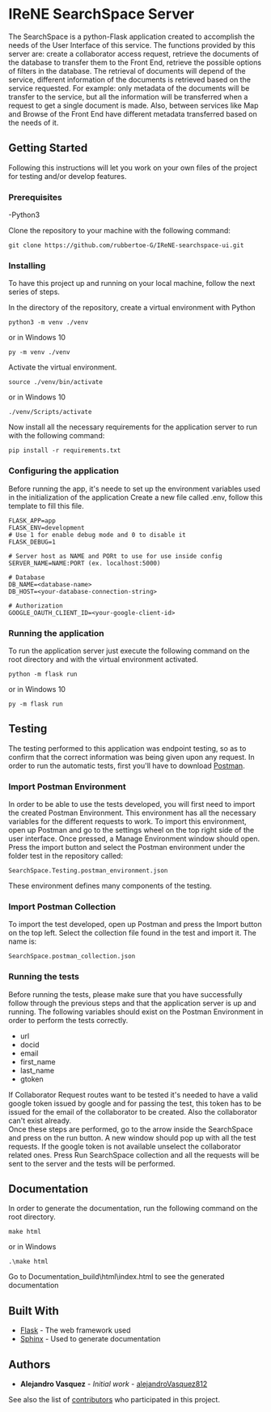 # IReNE SearchSpace Server

The SearchSpace is a python-Flask application created to accomplish the needs of the User Interface of this service. The functions provided by this server are:
create a collaborator access request, retrieve the documents of the database to transfer them to the Front End, retrieve the possible options of filters in the database.
The retrieval of documents will depend of the service, different information of the documents is retrieved based on the service requested. For example: only metadata of the documents will
be transfer to the service, but all the information will be transferred when a request to get a single document is made. Also, between services like Map and Browse of the Front End have
different metadata transferred based on the needs of it.

## Getting Started

Following this instructions will let you work on your own files of the project for testing and/or develop features.

### Prerequisites
-Python3

Clone the repository to your machine with the following command:

```
git clone https://github.com/rubbertoe-G/IReNE-searchspace-ui.git
```


### Installing

To have this project up and running on your local machine, follow the next series of steps.

In the directory of the repository, create a virtual environment with Python
```
python3 -m venv ./venv
```
or in Windows 10
```
py -m venv ./venv
```

Activate the virtual environment.
```
source ./venv/bin/activate
```
or in Windows 10
```
./venv/Scripts/activate
```

Now install all the necessary requirements for the application server to run with the following command:
```
pip install -r requirements.txt
```

### Configuring the application
Before running the app, it's neede to set up the environment variables used in the initialization of the application
Create a new file called .env, follow this template to fill this file.
```
FLASK_APP=app
FLASK_ENV=development
# Use 1 for enable debug mode and 0 to disable it
FLASK_DEBUG=1

# Server host as NAME and PORt to use for use inside config
SERVER_NAME=NAME:PORT (ex. localhost:5000)

# Database
DB_NAME=<database-name>
DB_HOST=<your-database-connection-string>

# Authorization
GOOGLE_OAUTH_CLIENT_ID=<your-google-client-id>

```

### Running the application
To run the application server just execute the following command on the root directory and with the virtual environment activated.
```
python -m flask run
```
or in Windows 10
```
py -m flask run
```


## Testing

The testing performed to this application was endpoint testing, so as to confirm that the correct information was being given upon any request.
 In order to run the automatic tests, first you'll have to download [Postman](https://www.postman.com/downloads/).

### Import Postman Environment

In order to be able to use the tests developed, you will first need to import the created Postman Environment. 
This environment has all the necessary variables for the different requests to work. To import this environment, 
open up Postman and go to the settings wheel on the top right side of the user interface. Once pressed, 
a Manage Environment window should open. Press the import button and select the Postman environment
under the folder test in the repository called:
```
SearchSpace.Testing.postman_environment.json
```

These environment defines many components of the testing.

### Import Postman Collection

To import the test developed, open up Postman and press the Import button on the top left.
Select the collection file found in the test and import it. The name is:
```
SearchSpace.postman_collection.json
```


### Running the tests

Before running the tests, please make sure that you have successfully follow through the previous steps and that the application server is up and running.
 The following variables should exist on the Postman Environment in order to perform the tests correctly.
* url
* docid
* email
* first_name
* last_name
* gtoken

If Collaborator Request routes want to be tested it's needed to have a valid google token issued by google and for passing the test, this token has to be issued for the email of the 
collaborator to be created. Also the collaborator can't exist already.  
Once these steps are performed, go to the arrow inside the SearchSpace and press on the run button. A new window should pop up with all the test requests.
If the google token is not available unselect the collaborator related ones.
Press Run SearchSpace collection and all the requests will be sent to the server and the tests will be performed. 

## Documentation
In order to generate the documentation, run the following command on the root directory.
```
make html
```
or in Windows
```
.\make html
```
Go to Documentation\_build\html\index.html to see the generated documentation
## Built With

* [Flask](https://flask.palletsprojects.com/en/1.1.x/#user-s-guide) - The web framework used
* [Sphinx](https://www.sphinx-doc.org/en/master/) - Used to generate documentation


## Authors

* **Alejandro Vasquez** - *Initial work* - [alejandroVasquez812](https://github.com/alejandroVasquez812)

See also the list of [contributors](https://github.com/rubbertoe-G/IReNE-searchspace-server/graphs/contributors) who participated in this project.
